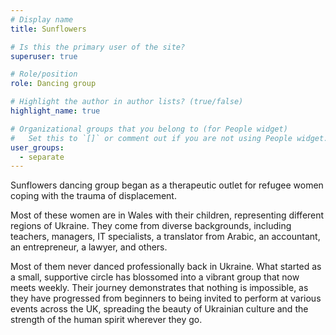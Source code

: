 ```yaml
---
# Display name
title: Sunflowers

# Is this the primary user of the site?
superuser: true

# Role/position
role: Dancing group

# Highlight the author in author lists? (true/false)
highlight_name: true

# Organizational groups that you belong to (for People widget)
#   Set this to `[]` or comment out if you are not using People widget.
user_groups:
  - separate
---
```


Sunflowers dancing group began as a therapeutic outlet for refugee women coping with the trauma of displacement. 

Most of these women are in Wales with their children, representing different regions of Ukraine. They come from diverse backgrounds, including teachers, managers, IT specialists, a translator from Arabic, an accountant, an entrepreneur, a lawyer, and others. 

Most of them never danced professionally back in Ukraine. What started as a small, supportive circle has blossomed into a vibrant group that now meets weekly. Their journey demonstrates that nothing is impossible, as they have progressed from beginners to being invited to perform at various events across the UK, spreading the beauty of Ukrainian culture and the strength of the human spirit wherever they go.